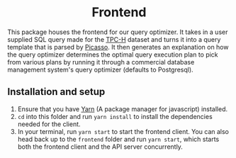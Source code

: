 <h1 align="center">Frontend</h1>

This package houses the frontend for our query optimizer. It takes in a user supplied SQL query made for the [TPC-H](http://www.tpc.org/tpch/) dataset and turns it into a query template that is parsed by [Picasso](https://dsl.cds.iisc.ac.in/projects/PICASSO/). It then generates an explanation on how the query optimizer determines the optimal query execution plan to pick from various plans by running it through a commercial database management system's query optimizer (defaults to Postgresql).

## Installation and setup

1. Ensure that you have [Yarn](https://yarnpkg.com/getting-started) (A package manager for javascript) installed.
2. `cd` into this folder and run `yarn install` to install the dependencies needed for the client.
3. In your terminal, run `yarn start` to start the frontend client. You can also head back up to the `frontend` folder and run `yarn start`, which starts both the frontend client and the API server concurrently.
